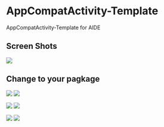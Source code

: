 # AppCompatActivity-Template
AppCompatActivity-Template for AIDE

## Screen Shots

![](https://github.com/MrKhantee/AppCompatActivity-Template-AIDE/blob/master/screenshots/Screenshot_1.png)

## Change to your pagkage
![](https://github.com/MrKhantee/AppCompatActivity-Template-AIDE/blob/master/screenshots/Screenshot_2.jpg)
![](https://github.com/MrKhantee/AppCompatActivity-Template-AIDE/blob/master/screenshots/Screenshot_2_1.jpg)


![](https://github.com/MrKhantee/AppCompatActivity-Template-AIDE/blob/master/screenshots/Screenshot_3.jpg)
![](https://github.com/MrKhantee/AppCompatActivity-Template-AIDE/blob/master/screenshots/Screenshot_3_1.jpg)

![](https://github.com/MrKhantee/AppCompatActivity-Template-AIDE/blob/master/screenshots/Screenshot_4.jpg)
![](https://github.com/MrKhantee/AppCompatActivity-Template-AIDE/blob/master/screenshots/Screenshot_4_1.jpg)
